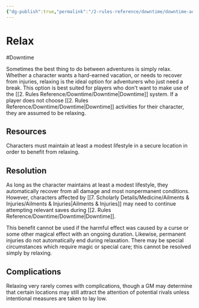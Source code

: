 ```yaml
---
{"dg-publish":true,"permalink":"/2-rules-reference/downtime/downtime-activities/relax/","noteIcon":""}
---
```


# Relax
#Downtime 

Sometimes the best thing to do between adventures is simply relax. Whether a character wants a hard-earned vacation, or needs to recover from injuries, relaxing is the ideal option for adventurers who just need a break. This option is best suited for players who don't want to make use of the [[2. Rules Reference/Downtime/Downtime\|Downtime]] system. If a player does not choose [[2. Rules Reference/Downtime/Downtime\|Downtime]] activities for their character, they are assumed to be relaxing. 

## Resources

Characters must maintain at least a modest lifestyle in a secure location in order to benefit from relaxing. 

## Resolution

As long as the character maintains at least a modest lifestyle, they automatically recover from all damage and most nonpermanent conditions. However, characters affected by [[7. Scholarly Details/Medicine/Ailments & Injuries/Ailments & Injuries\|Ailments & Injuries]] may need to continue attempting relevant saves during [[2. Rules Reference/Downtime/Downtime\|Downtime]]. 

This benefit cannot be used if the harmful effect was caused by a curse or some other magical effect with an ongoing duration. Likewise, permanent injuries do not automatically end during relaxation. There may be special circumstances which require magic or special care; this cannot be resolved simply by relaxing. 

## Complications

Relaxing very rarely comes with complications, though a GM may determine that certain locations may still attract the attention of potential rivals unless intentional measures are taken to lay low.